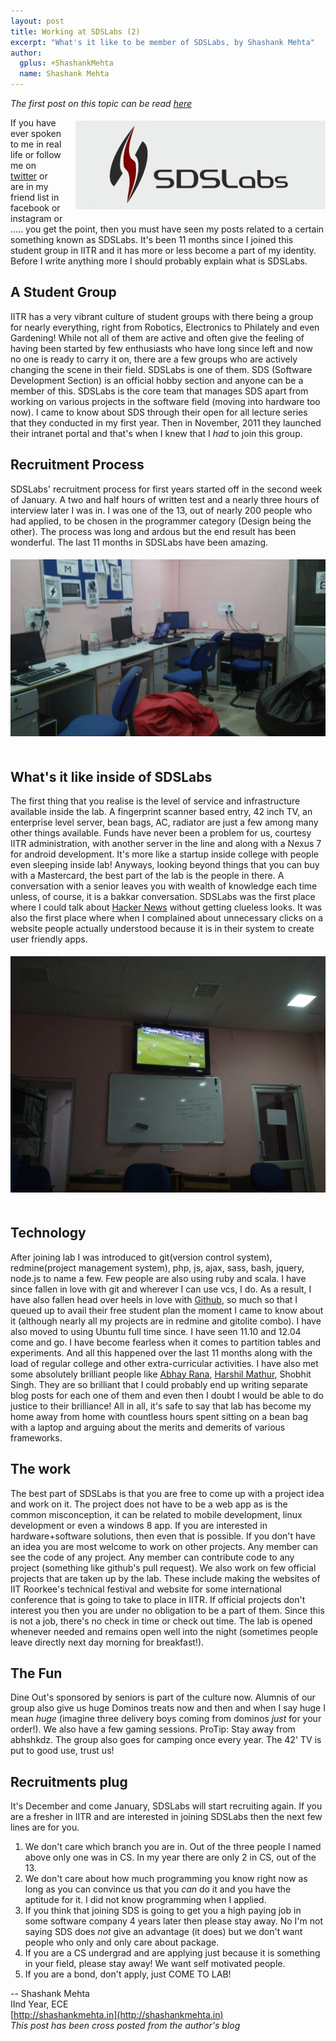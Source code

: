 ```yaml
---
layout: post
title: Working at SDSLabs (2)
excerpt: "What's it like to be member of SDSLabs, by Shashank Mehta"
author:
  gplus: +ShashankMehta
  name: Shashank Mehta
---
```

_The first post on this topic can be read [here](http://blog.sdslabs.co.in/2012/01/work-at-the-sds/)_

<img src="/images/posts/working-sdslabs/sdslabs.jpg" style="float: right; margin: 5px 0px 20px 20px;">

If you have ever spoken to me in real life or follow me on [twitter](http://twitter.com/leostatic) or 
are in my friend list in facebook or instagram or ..... you get the point, then you must have seen my
posts related to a certain something known as SDSLabs. It's been 11 months since I joined this student
group in IITR and it has more or less become a part of my identity. Before I write anything more I 
should probably explain what is SDSLabs.

## A Student Group

IITR has a very vibrant culture of student groups with there being a group for nearly everything, 
right from Robotics, Electronics to Philately and even Gardening! While not all of them are active
and often give the feeling of having been started by few enthusiasts who have long since left and 
now no one is ready to carry it on, there are a few groups who are actively changing the scene in their field. SDSLabs is one of them. SDS (Software Development Section) is an official hobby section and anyone can be a member of this. SDSLabs is the core team that manages SDS apart from working on various projects in the software field (moving into hardware too now). I came to know about SDS through their open for all lecture series that they conducted in my first year. Then in November, 2011 they launched their intranet portal and that's when I knew that I _had_ to join this group. 

<!--more-->

## Recruitment Process

SDSLabs' recruitment process for first years started off in the second week of January.
A two and half hours of written test and a nearly three hours of interview later I was in.
I was one of the 13, out of nearly 200 people who had applied, to be chosen in the programmer
category (Design being the other). The process was long and ardous but the end result has been 
wonderful. The last 11 months in SDSLabs have been amazing.

<img src="/images/posts/working-sdslabs/sds1.jpg" style="width: inherit; margin: 5px 0px 20px 0px;">

## What's it like inside of SDSLabs

The first thing that you realise is the level of service and infrastructure available inside 
the lab. A fingerprint scanner based entry, 42 inch TV, an enterprise level server, bean bags,
AC, radiator are just a few among many other things available. Funds have never been a problem
for us, courtesy IITR administration, with another server in the line and along with a Nexus 7
for android development. It's more like a startup inside college with people even sleeping 
inside lab! Anyways, looking beyond things that you can buy with a Mastercard, the best part of
the lab is the people in there. A conversation with a senior leaves you with wealth of knowledge
each time unless, of course, it is a bakkar conversation. SDSLabs was the first place where I could
talk about [Hacker News](http://news.ycombinator.com/) without getting clueless looks. It was also 
the first place where when I complained about unnecessary clicks on a website people actually understood 
because it is in their system to create user friendly apps.

<img alt="ManUtd vs ManCity" src="/images/posts/working-sdslabs/sds2.jpg" style="width: inherit; margin: 5px 0px 20px 0px;">

## Technology

After joining lab I was introduced to git(version control system), redmine(project management system), 
php, js, ajax, sass, bash, jquery, node.js to name a few. Few people are also using ruby and scala. I 
have since fallen in love with git and wherever I can use vcs, I do. As a result, I have also fallen 
head over heels in love with [Github](http://github.com/), so much so that I queued up to avail their 
free student plan the moment I came to know about it (although nearly all my projects are in redmine 
and gitolite combo). I have also moved to using Ubuntu full time since. I have seen 11.10 and 12.04 
come and go. I have become fearless when it comes to partition tables and experiments. And all this
happened over the last 11 months along with the load of regular college and other extra-curricular activities. I have also met some absolutely brilliant people like [Abhay Rana](http://captnemo.in), [Harshil Mathur](http://harshilmathur.in), Shobhit Singh. They are so brilliant that I could probably end up writing separate blog posts for each one of them and even then I doubt I would be able to do justice to their brilliance! All in all, it's safe to say that lab has become my home away from home with countless hours spent sitting on a bean bag with a laptop and arguing about the merits and demerits of various frameworks.

## The work

The best part of SDSLabs is that you are free to come up with a project idea and work on it. 
The project does not have to be a web app as is the common misconception, it can be related
to mobile development, linux development or even a windows 8 app. If you are interested in 
hardware+software solutions, then even that is possible. If you don't have an idea you are 
most welcome to work on other projects. Any member can see the code of any project. Any member 
can contribute code to any project (something like github's pull request). We also work on few 
official projects that are taken up by the lab. These include making the websites of IIT Roorkee's
technical festival and website for some international conference that is going to take to place
in IITR. If official projects don't interest you then you are under no obligation to be a part 
of them. Since this is not a job, there's no check in time or check out time. The lab is opened
whenever needed and remains open well into the night (sometimes people leave directly next day
morning for breakfast!).

## The Fun

Dine Out's sponsored by seniors is part of the culture now. Alumnis of our group also give us huge
Dominos treats now and then and when I say huge I mean _huge_ (imagine three delivery boys coming
from dominos _just_ for your order!). We also have a few gaming sessions. ProTip: Stay away from 
abhshkdz. The group also goes for camping once every year. The 42' TV is put to good use, trust us!

## Recruitments plug

It's December and come January, SDSLabs will start recruiting again. If you are a fresher in IITR
and are interested in joining SDSLabs then the next few lines are for you.

1. We don't care which branch you are in. Out of the three people I named above only one was in CS. In my year there are only 2 in CS, out of the 13.
2. We don't care about how much programming you know right now as long as you can convince us that you _can_ do it and you have the aptitude for it. I did not know programming when I applied.
4. If you think that joining SDS is going to get you a high paying job in some software company 4 years later then please stay away. No I'm not saying SDS does _not_ give an advantage (it does) but we don't want people who only and only care about package.
5. If you are a CS undergrad and are applying just because it is something in your field, please stay away! We want self motivated people.
6. If you are a bond, don't apply, just COME TO LAB!


--
Shashank Mehta <br>
IInd Year, ECE <br>
[http://shashankmehta.in](http://shashankmehta.in) <br>
_This post has been cross posted from the author's blog_
